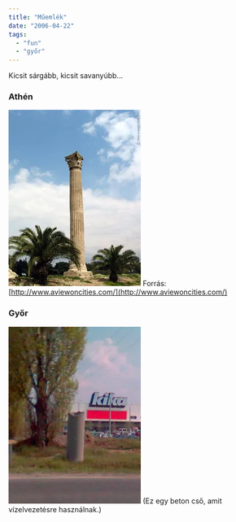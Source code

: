 ```yaml
---
title: "Műemlék"
date: "2006-04-22"
tags: 
  - "fun"
  - "győr"
---
```


Kicsit sárgább, kicsit savanyúbb...

### Athén

![oszlop_gyor](images/oszlop_athen.webp) Forrás: [http://www.aviewoncities.com/](http://www.aviewoncities.com/)

### Győr

![oszlop_gyor](images/oszlop_gyor.webp) (Ez egy beton cső, amit vízelvezetésre használnak.)
